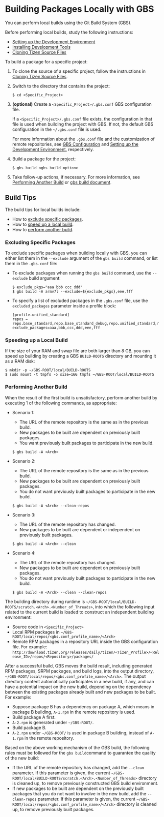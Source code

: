 # Building Packages Locally with GBS

You can perform local builds using the Git Build System (GBS).

Before performing local builds, study the following instructions:

- [Setting up the Development Environment](setting-up.md)
- [Installing Development Tools](installing.md)
- [Cloning Tizen Source Files](cloning.md)

To build a package for a specific project:

1. To clone the source of a specific project, follow the instructions in [Cloning Tizen Source Files](cloning.md).
2. Switch to the directory that contains the project:

   ```
   $ cd <Specific_Project>
   ```
3. **(optional)** Create a  `<Specific_Project>/.gbs.conf` GBS configuration file.

   If a `<Specific_Project>/.gbs.conf` file exists, the configuration in that file is used when building the project with GBS. If not, the default GBS configuration in the `~/.gbs.conf` file is used.

   For more information about the `.gbs.conf` file and the customization of remote repositories, see [GBS Configuration](../reference/gbs/gbs.conf.md) and [Setting up the Development Environment](setting-up.md), respectively.

4. Build a package for the project:

   ```
   $ gbs build <gbs build option>
   ```
5. Take follow-up actions, if necessary. For more information, see [Performing Another Build](#performing-another-build) or [gbs build document](../reference/gbs/gbs-build.md).

## Build Tips

The build tips for local builds include:

- How to [exclude specific packages](#excluding-specific-packages).
- How to [speed up a local build](#speeding-up-a-local-build).
- How to [perform another build](#performing-another-build).

### Excluding Specific Packages

To exclude specific packages when building locally with GBS, you can either list them in the `--exclude` argument of the `gbs build` command, or list them in the `.gbs.conf` file:

- To exclude packages when running the `gbs build` command, use the `--exclude` build argument:
  ```
  $ exclude_pkgs="aaa bbb ccc ddd"
  $ gbs build -A armv7l --exclude=${exclude_pkgs},eee,fff
  ```
- To specify a list of excluded packages in the `.gbs.conf` file, use the `excluded_packages` parameter inside a profile block:
  ```
  [profile.unified_standard]
  repos = repo.base_standard,repo.base_standard_debug,repo.unified_standard,repo.unified_standard_debug
  exclude_packages=aaa,bbb,ccc,ddd,eee,fff
  ```

### Speeding up a Local Build

If the size of your RAM and swap file are both larger than 8 GB, you can speed up building by creating a GBS `BUILD-ROOTS` directory and mounting it as a RAM disk:

```
$ mkdir -p ~/GBS-ROOT/local/BUILD-ROOTS
$ sudo mount -t tmpfs -o size=16G tmpfs ~/GBS-ROOT/local/BUILD-ROOTS
```

### Performing Another Build

When the result of the first build is unsatisfactory, perform another build by executing 1 of the following commands, as appropriate:

- Scenario 1:
  - The URL of the remote repository is the same as in the previous build.
  - New packages to be built are dependent on previously built packages.
  - You want previously built packages to participate in the new build.

  ```
  $ gbs build -A <Arch>
  ```

- Scenario 2:
  - The URL of the remote repository is the same as in the previous build.
  - New packages to be built are dependent on previously built packages.
  - You do not want previously built packages to participate in the new build.

  ```
  $ gbs build -A <Arch> --clean-repos
  ```

- Scenario 3:

  - The URL of the remote repository has changed.
  - New packages to be built are dependent or independent on previously built packages.

  ```
  $ gbs build -A <Arch> --clean
  ```

- Scenario 4:
  - The URL of the remote repository has changed.
  - New packages to be built are dependent on previously built packages.
  - You do not want previously built packages to participate in the new build.

  ```
  $ gbs build -A <Arch> --clean --clean-repos
  ```

The building directory during runtime is `~/GBS-ROOT/local/BUILD-ROOTS/scratch.<Arch>.<Number_of_Threads>`, into which the following input related to the current build is loaded to construct an independent building environment:

- Source code in `<Specific_Project>`
- Local RPM packages in `~/GBS-ROOT/local/repos/<gbs.conf_profile_name>/<Arch>`
- Remote RPM packages in a repository URL inside the GBS configuration file. For example: `http://download.tizen.org/releases/daily/tizen/<Tizen_Profile>/<Release_ID>/repos/<Repository>/packages/`

After a successful build, GBS moves the build result, including generated RPM packages, SRPM packages, and build logs, into the output directory, `~/GBS-ROOT/local/repos/<gbs.conf_profile_name>/<Arch>`. The output directory content automatically participates in a new build, if any, and can have a potential impact on the new build, depending on the dependency between the existing packages already built and new packages to be built. For example:

- Suppose package B has a dependency on package A, which means in package B building, `A-1.rpm` in the remote repository is used.
- Build package A first.
- `A-2.rpm` is generated under `~/GBS-ROOT/`.
- Build package B.
- `A-2.rpm` under `~/GBS-ROOT/` is used in package B building, instead of `A-1.rpm` in the remote repository.

Based on the above working mechanism of the GBS build, the following rules must be followed for the `gbs build`command to guarantee the quality of the new build:

- If the URL of the remote repository has changed, add the `--clean` parameter. If this parameter is given, the current `~/GBS-ROOT/local/BUILD-ROOTS/scratch.<Arch>.<Number_of_Threads>` directory is cleaned up, to remove previously constructed GBS build environment.
- If new packages to be built are dependent on the previously built packages that you do not want to involve in the new build, add the `--clean-repos` parameter. If this parameter is given, the current `~/GBS-ROOT/local/repos/<gbs.conf_profile_name>/<Arch>` directory is cleaned up, to remove previously built packages.
